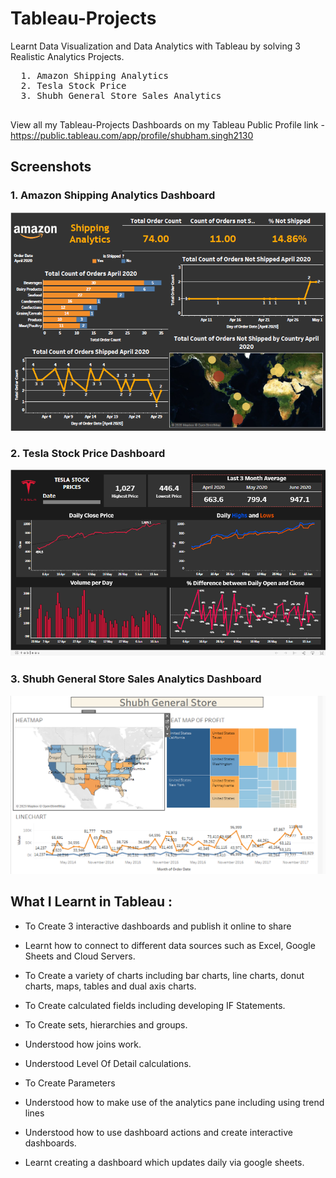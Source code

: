 # Tableau-Projects
Learnt Data Visualization and Data Analytics with Tableau by solving 3 Realistic Analytics Projects.

  <pre>
  1. Amazon Shipping Analytics    
  2. Tesla Stock Price            
  3. Shubh General Store Sales Analytics            
  </pre>

View all my Tableau-Projects Dashboards on my Tableau Public Profile link -
https://public.tableau.com/app/profile/shubham.singh2130



## Screenshots

### 1. Amazon Shipping Analytics Dashboard

<img src="https://github.com/Shubonymous/-Tableau_Projects/blob/main/Amazon%20Shipping%20Analytics/Screenshots/Amazon%20Shipping%20Analytics%20Image.PNG" alt="SS 1"/>

### 2. Tesla Stock Price Dashboard

<img src="https://github.com/Shubonymous/-Tableau_Projects/blob/main/Tesla%20Stock%20Price/Sceenshots/Tesla%20Analytics%20Image.PNG" alt="SS 2"/>

### 3. Shubh General Store Sales Analytics Dashboard

<img src="https://github.com/Shubonymous/-Tableau_Projects/blob/main/Shubh%20GeneralStore%20Dashboard/Screenshots/SGS_png.PNG" alt="SS 3"/>



## What I Learnt in Tableau :



  - To Create 3 interactive dashboards and publish it online to share

  - Learnt how to connect to different data sources such as Excel, Google Sheets and Cloud Servers.

  - To Create a variety of charts including bar charts, line charts, donut charts, maps, tables and dual axis charts.

  - To Create calculated fields including developing IF Statements.

  - To Create sets, hierarchies and groups.

  - Understood how joins work.

  - Understood Level Of Detail calculations.

  - To Create Parameters

  - Understood how to make use of the analytics pane including using trend lines

  - Understood how to use dashboard actions and create interactive dashboards.

  - Learnt creating a dashboard which updates daily via google sheets.            

  
  
